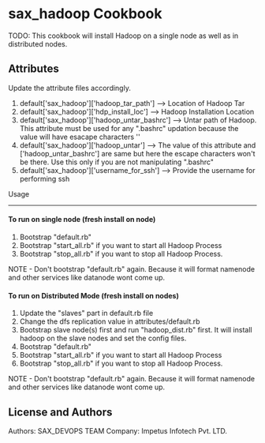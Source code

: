 sax_hadoop Cookbook
===================
TODO: This cookbook will install Hadoop on a single node as well as in distributed nodes.


Attributes
----------

Update the attribute files accordingly.

1. default['sax_hadoop']['hadoop_tar_path'] --> Location of Hadoop Tar
2. default['sax_hadoop']['hdp_install_loc'] --> Hadoop Installation Location
3. default['sax_hadoop']['hadoop_untar_bashrc'] --> Untar path of Hadoop. This attribute must be used for any ".bashrc" updation because the value will have esacape characters '\'
4. default['sax_hadoop']['hadoop_untar'] --> The value of this attribute and ['hadoop_untar_bashrc'] are same but here the escape characters won't be there. Use this only if you are not manipulating ".bashrc"
5. default['sax_hadoop']['username_for_ssh'] --> Provide the username for performing ssh

Usage

-----
#### To run on single node (fresh install on node)
1. Bootstrap "default.rb"
2. Bootstrap "start_all.rb" if you want to start all Hadoop Process
3. Bootstrap "stop_all.rb" if you want to stop all Hadoop Process.

NOTE - Don't bootstrap "default.rb" again. Because it will format namenode and other services like datanode wont come up.


#### To run on Distributed Mode (fresh install on nodes)
1. Update the "slaves" part in default.rb file
2. Change the dfs replication value in attributes/default.rb
3. Bootstrap slave node(s) first and run "hadoop_dist.rb" first. It will install hadoop on the slave nodes and set the config files.
4. Bootstrap "default.rb"
5. Bootstrap "start_all.rb" if you want to start all Hadoop Process
6. Bootstrap "stop_all.rb" if you want to stop all Hadoop Process. 

NOTE - Don't bootstrap "default.rb" again. Because it will format namenode and other services like datanode wont come up.

License and Authors
-------------------

Authors: SAX_DEVOPS TEAM
Company: Impetus Infotech Pvt. LTD.
